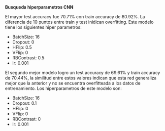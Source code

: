 **Busqueda hiperparametros CNN**

El mayor test accuracy fue 70.71% con train accuracy de 80.92%. La diferencia de 10 puntos entre train y test inidican overfitting. Este modelo tiene los siguientes hiper parametros:

- BatchSize: 16
- Dropout: 0
- HFlip: 0.5
- VFlip: 0
- RBContrast: 0.5
- lr: 0.001

El segundo mejor modelo logro un test accuracy de 69.61% y train accuracy de 70.44%, la similitud entre estos valores indican que esta red generaliza mejor que la anterior y no se encuentra overfitteada a los datos de entrenamiento. Los hiperparametros de este modelo son: 

- BatchSize: 16
- Dropout: 0.1
- HFlip: 0
- VFlip: 0
- RBContrast: 0
- lr: 0.001